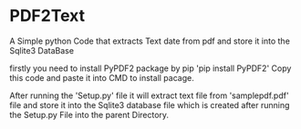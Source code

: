 # PDF2Text
A Simple python Code that extracts Text date from pdf and store it into the Sqlite3 DataBase

firstly you need to install PyPDF2 package by pip
   'pip install PyPDF2' Copy this code and paste it into CMD to install pacage.

After running the 'Setup.py' file it will extract text file from 'samplepdf.pdf' file and store it into the Sqlite3 database file which is
created after running the Setup.py File into the parent Directory.


   
